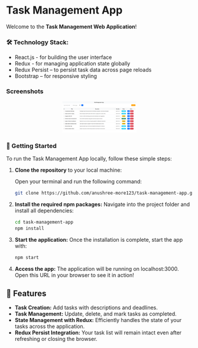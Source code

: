 # Task Management App

Welcome to the **Task Management Web Application**!

### 🛠️ Technology Stack:

- React.js - for building the user interface
- Redux - for managing application state globally
- Redux Persist – to persist task data across page reloads
- Bootstrap – for responsive styling

### Screenshots

 <p align="center">
  <img src="Output/Output1.png" width="200" />
</p>

### 🚀 Getting Started

To run the Task Management App locally, follow these simple steps:

1. **Clone the repository** to your local machine:

   Open your terminal and run the following command:

   ```bash
   git clone https://github.com/anushree-more123/task-management-app.git
   ```

2. **Install the required npm packages:** Navigate into the project folder and install all dependencies:

   ```bash
   cd task-management-app
   npm install
   ```

3. **Start the application:** Once the installation is complete, start the app with:

   ```bash
   npm start
   ```

4. **Access the app:** The application will be running on localhost:3000. Open this URL in your browser to see it in action!

## 📄 Features

- **Task Creation:** Add tasks with descriptions and deadlines.
- **Task Management:** Update, delete, and mark tasks as completed.
- **State Management with Redux:** Efficiently handles the state of your tasks across the application.
- **Redux Persist Integration:** Your task list will remain intact even after refreshing or closing the browser.
